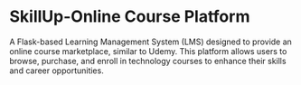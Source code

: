 # SkillUp-Online Course Platform
A Flask-based Learning Management System (LMS) designed to provide an online course marketplace, similar to Udemy. This platform allows users to browse, purchase, and enroll in technology courses to enhance their skills and career opportunities.
